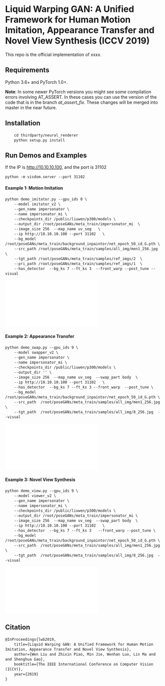 # Liquid Warping GAN: A Unified Framework for Human Motion Imitation, Appearance Transfer and Novel View Synthesis (ICCV 2019)

This repo is the official implementation of xxxx.

## Requirements
Python 3.6+ and PyTorch 1.0+.

**Note**: In some newer PyTorch versions you might see some compilation errors involving AT_ASSERT. In these cases you can use the version of the code that is in the branch *at_assert_fix*. These changes will be merged into master in the near future.
## Installation
```shell
    cd thirdparty/neural_renderer
    python setup.py install
```

## Run Demos and Examples
If the IP is http://10.10.10.100, and the port is 31102
```shell
python -m visdom.server --port 31102
```

#### Example 1: Motion Imitation
```
python demo_imitator.py --gpu_ids 0 \
    --model imitator_v2 \
    --gen_name impersonator \
    --name impersonator_mi \
    --checkpoints_dir /public/liuwen/p300/models \
    --output_dir /root/poseGANs/meta_train/impersonator_mi  \
    --image_size 256  --map_name uv_seg   \
    --ip http://10.10.10.100 --port 31102   \
    --bg_model /root/poseGANs/meta_train/background_inpaintor/net_epoch_50_id_G.pth \
    --src_path /root/poseGANs/meta_train/samples/all_img/men1_256.jpg    \
    --tgt_path /root/poseGANs/meta_train/samples/ref_imgs/2  \
    --pri_path /root/poseGANs/meta_train/samples/ref_imgs/1  \
    --has_detector  --bg_ks 7 --ft_ks 3  --front_warp --post_tune --visual
```
![motion imitation](asserts/motion_transfer.pdf)

#### Example 2: Appearance Transfer

```
python demo_swap.py --gpu_ids 9 \
    --model swapper_v2 \
    --gen_name impersonator \
    --name impersonator_mi \
    --checkpoints_dir /public/liuwen/p300/models \
    --output_dir '' \
    --image_size 256  --map_name uv_seg  --swap_part body  \
    --ip http://10.10.10.100 --port 31102   \
    --has_detector  --bg_ks 7 --ft_ks 3 --front_warp  --post_tune \
    --bg_model /root/poseGANs/meta_train/background_inpaintor/net_epoch_50_id_G.pth \
    --src_path  /root/poseGANs/meta_train/samples/all_img/men1_256.jpg \
    --tgt_path  /root/poseGANs/meta_train/samples/all_img/8_256.jpg  --visual
```
![motion imitation](asserts/swap.pdf)

#### Example 3: Novel View Synthesis
```
python demo_view.py --gpu_ids 9 \
    --model viewer_v2 \
    --gen_name impersonator \
    --name impersonator_mi \
    --checkpoints_dir /public/liuwen/p300/models \
    --output_dir /root/poseGANs/meta_train/impersonator_mi \
    --image_size 256  --map_name uv_seg  --swap_part body  \
    --ip http://10.10.10.100 --port 31102   \
    --has_detector  --bg_ks 7 --ft_ks 3   --front_warp --post_tune \
    --bg_model /root/poseGANs/meta_train/background_inpaintor/net_epoch_50_id_G.pth \
    --src_path  /root/poseGANs/meta_train/samples/all_img/men1_256.jpg \
    --tgt_path  /root/poseGANs/meta_train/samples/all_img/8_256.jpg  --visual
```
![motion imitation](asserts/novel_view.pdf)

## Citation
```
@InProceedings{lwb2019,
    title={Liquid Warping GAN: A Unified Framework for Human Motion Imitation, Appearance Transfer and Novel View Synthesis},
    author={Wen Liu and Zhixin Piao, Min Jie, Wenhan Luo, Lin Ma and and Shenghua Gao},
    booktitle={The IEEE International Conference on Computer Vision (ICCV)},
    year={2019}
}
```
